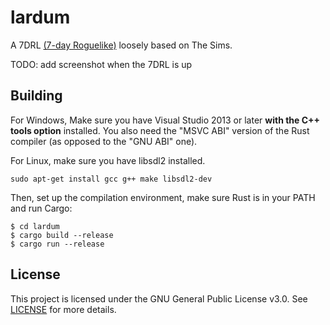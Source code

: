 # lardum

A 7DRL [(7-day Roguelike)](http://www.roguebasin.com/index.php?title=7DRL) loosely based on The Sims.

TODO: add screenshot when the 7DRL is up

## Building

For Windows, Make sure you have Visual Studio 2013 or later **with the C++ tools option** installed. You also need the "MSVC ABI" version of the Rust compiler (as opposed to the "GNU ABI" one).

For Linux, make sure you have libsdl2 installed.

```
sudo apt-get install gcc g++ make libsdl2-dev
```

Then, set up the compilation environment, make sure Rust is in your PATH and run Cargo:

```console
$ cd lardum
$ cargo build --release
$ cargo run --release
```

## License

This project is licensed under the GNU General Public License v3.0. See [LICENSE](LICENSE) for more details.
